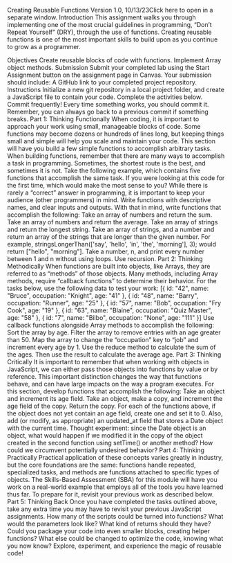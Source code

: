 Creating Reusable Functions
Version 1.0, 10/13/23Click here to open in a separate window.
Introduction
This assignment walks you through implementing one of the most crucial guidelines in programming, “Don’t Repeat Yourself” (DRY), through the use of functions. Creating reusable functions is one of the most important skills to build upon as you continue to grow as a programmer.


Objectives
Create reusable blocks of code with functions.
Implement Array object methods.
Submission
Submit your completed lab using the Start Assignment button on the assignment page in Canvas.
Your submission should include:
A GitHub link to your completed project repository.
Instructions
Initialize a new git repository in a local project folder, and create a JavaScript file to contain your code. Complete the activities below.
Commit frequently! Every time something works, you should commit it. Remember, you can always go back to a previous commit if something breaks.
Part 1: Thinking Functionally
When coding, it is important to approach your work using small, manageable blocks of code. Some functions may become dozens or hundreds of lines long, but keeping things small and simple will help you scale and maintain your code.
This section will have you build a few simple functions to accomplish arbitrary tasks. When building functions, remember that there are many ways to accomplish a task in programming. Sometimes, the shortest route is the best, and sometimes it is not.
Take the following example, which contains five functions that accomplish the same task. If you were looking at this code for the first time, which would make the most sense to you?
While there is rarely a “correct” answer in programming, it is important to keep your audience (other programmers) in mind. Write functions with descriptive names, and clear inputs and outputs.
With that in mind, write functions that accomplish the following:
Take an array of numbers and return the sum.
Take an array of numbers and return the average.
Take an array of strings and return the longest string.
Take an array of strings, and a number and return an array of the strings that are longer than the given number. 
For example, stringsLongerThan(['say', 'hello', 'in', 'the', 'morning'], 3); would return ["hello", "morning"].
Take a number, n, and print every number between 1 and n without using loops. Use recursion.
Part 2: Thinking Methodically
When functions are built into objects, like Arrays, they are referred to as “methods” of those objects. Many methods, including Array methods, require “callback functions” to determine their behavior.
For the tasks below, use the following data to test your work:
[{ id: "42", name: "Bruce", occupation: "Knight", age: "41" }, { id: "48", name: "Barry", occupation: "Runner", age: "25" }, { id: "57", name: "Bob", occupation: "Fry Cook", age: "19" }, { id: "63", name: "Blaine", occupation: "Quiz Master", age: "58" }, { id: "7", name: "Bilbo", occupation: "None", age: "111" }]
Use callback functions alongside Array methods to accomplish the following:
Sort the array by age.
Filter the array to remove entries with an age greater than 50.
Map the array to change the “occupation” key to “job” and increment every age by 1.
Use the reduce method to calculate the sum of the ages.
Then use the result to calculate the average age.
Part 3: Thinking Critically
It is important to remember that when working with objects in JavaScript, we can either pass those objects into functions by value or by reference. This important distinction changes the way that functions behave, and can have large impacts on the way a program executes.
For this section, develop functions that accomplish the following:
Take an object and increment its age field.
Take an object, make a copy, and increment the age field of the copy. Return the copy.
For each of the functions above, if the object does not yet contain an age field, create one and set it to 0. Also, add (or modify, as appropriate) an updated_at field that stores a Date object with the current time.
Thought experiment: since the Date object is an object, what would happen if we modified it in the copy of the object created in the second function using setTime() or another method? How could we circumvent potentially undesired behavior?
Part 4: Thinking Practically
Practical application of these concepts varies greatly in industry, but the core foundations are the same: functions handle repeated, specialized tasks, and methods are functions attached to specific types of objects.
The Skills-Based Assessment (SBA) for this module will have you work on a real-world example that employs all of the tools you have learned thus far. To prepare for it, revisit your previous work as described below.
Part 5: Thinking Back
Once you have completed the tasks outlined above, take any extra time you may have to revisit your previous JavaScript assignments. 
How many of the scripts could be turned into functions?
What would the parameters look like? What kind of returns should they have?
Could you package your code into even smaller blocks, creating helper functions?
What else could be changed to optimize the code, knowing what you now know?
Explore, experiment, and experience the magic of reusable code!